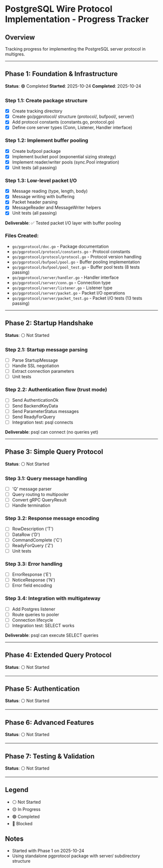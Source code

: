 # PostgreSQL Wire Protocol Implementation - Progress Tracker

## Overview
Tracking progress for implementing the PostgreSQL server protocol in multigres.

---

## Phase 1: Foundation & Infrastructure
**Status**: 🟢 Completed
**Started**: 2025-10-24
**Completed**: 2025-10-24

### Step 1.1: Create package structure
- [x] Create tracking directory
- [x] Create go/pgprotocol/ structure (protocol/, bufpool/, server/)
- [x] Add protocol constants (constants.go, protocol.go)
- [x] Define core server types (Conn, Listener, Handler interface)

### Step 1.2: Implement buffer pooling
- [x] Create bufpool package
- [x] Implement bucket pool (exponential sizing strategy)
- [x] Implement reader/writer pools (sync.Pool integration)
- [x] Unit tests (all passing)

### Step 1.3: Low-level packet I/O
- [x] Message reading (type, length, body)
- [x] Message writing with buffering
- [x] Packet header parsing
- [x] MessageReader and MessageWriter helpers
- [x] Unit tests (all passing)

**Deliverable**: ✅ Tested packet I/O layer with buffer pooling

### Files Created:
- `go/pgprotocol/doc.go` - Package documentation
- `go/pgprotocol/protocol/constants.go` - Protocol constants
- `go/pgprotocol/protocol/protocol.go` - Protocol version handling
- `go/pgprotocol/bufpool/pool.go` - Buffer pooling implementation
- `go/pgprotocol/bufpool/pool_test.go` - Buffer pool tests (8 tests passing)
- `go/pgprotocol/server/handler.go` - Handler interface
- `go/pgprotocol/server/conn.go` - Connection type
- `go/pgprotocol/server/listener.go` - Listener type
- `go/pgprotocol/server/packet.go` - Packet I/O operations
- `go/pgprotocol/server/packet_test.go` - Packet I/O tests (13 tests passing)

---

## Phase 2: Startup Handshake
**Status**: ⚪ Not Started

### Step 2.1: Startup message parsing
- [ ] Parse StartupMessage
- [ ] Handle SSL negotiation
- [ ] Extract connection parameters
- [ ] Unit tests

### Step 2.2: Authentication flow (trust mode)
- [ ] Send AuthenticationOk
- [ ] Send BackendKeyData
- [ ] Send ParameterStatus messages
- [ ] Send ReadyForQuery
- [ ] Integration test: psql connects

**Deliverable**: psql can connect (no queries yet)

---

## Phase 3: Simple Query Protocol
**Status**: ⚪ Not Started

### Step 3.1: Query message handling
- [ ] 'Q' message parser
- [ ] Query routing to multipooler
- [ ] Convert gRPC QueryResult
- [ ] Handle termination

### Step 3.2: Response message encoding
- [ ] RowDescription ('T')
- [ ] DataRow ('D')
- [ ] CommandComplete ('C')
- [ ] ReadyForQuery ('Z')
- [ ] Unit tests

### Step 3.3: Error handling
- [ ] ErrorResponse ('E')
- [ ] NoticeResponse ('N')
- [ ] Error field encoding

### Step 3.4: Integration with multigateway
- [ ] Add Postgres listener
- [ ] Route queries to pooler
- [ ] Connection lifecycle
- [ ] Integration test: SELECT works

**Deliverable**: psql can execute SELECT queries

---

## Phase 4: Extended Query Protocol
**Status**: ⚪ Not Started

---

## Phase 5: Authentication
**Status**: ⚪ Not Started

---

## Phase 6: Advanced Features
**Status**: ⚪ Not Started

---

## Phase 7: Testing & Validation
**Status**: ⚪ Not Started

---

## Legend
- ⚪ Not Started
- 🟡 In Progress
- 🟢 Completed
- 🔴 Blocked

## Notes
- Started with Phase 1 on 2025-10-24
- Using standalone pgprotocol package with server/ subdirectory structure
